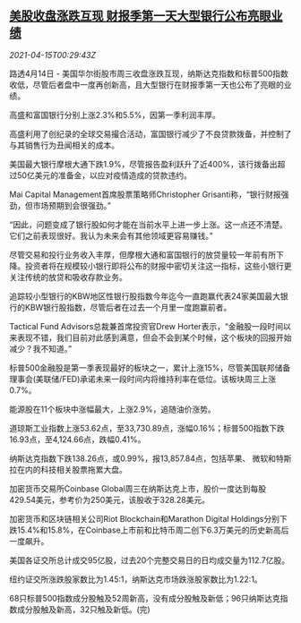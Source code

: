 <!--1618446663000-->
[美股收盘涨跌互现 财报季第一天大型银行公布亮眼业绩](https://cn.reuters.com/article/usa-stock-close-0414-wedn-idCNKBS2C200J)
------

<div><i>2021-04-15T00:29:43Z</i></div><p>路透4月14日 - 美国华尔街股市周三收盘涨跌互现，纳斯达克指数和标普500指数收低，尽管后者盘中一度再创新高，且大型银行在财报季第一天也公布了亮眼的业绩。</p><p>高盛和富国银行分别上涨2.3%和5.5%，因第一季利润丰厚。</p><p>高盛利用了创纪录的全球交易撮合活动，富国银行减少了不良贷款拨备，并控制了与其销售行为丑闻相关的成本。</p><p>美国最大银行摩根大通下跌1.9%，尽管报告盈利跃升了近400%，该行拨备出超过50亿美元的准备金，以应对疫情造成的贷款违约。</p><p>Mai Capital Management首席股票策略师Christopher Grisanti称，“银行财报强劲，但市场预期到会很强劲。”</p><p>“因此，问题变成了银行股如何才能在当前水平上进一步上涨。这一点还不清楚。它们之前表现很好。我认为未来会有其他领域更容易赚钱。”</p><p>尽管交易和投行业务收入丰厚，但摩根大通和富国银行的放贷量较一年前有所下降。投资者将在规模较小银行即将公布的财报中密切关注这一指标，这些小银行更关注传统的放贷和吸收存款业务。</p><p>追踪较小型银行的KBW地区性银行股指数今年迄今一直跑赢代表24家美国最大银行的KBW银行股指数，尽管后者在过去一个月里一度跑赢前者。</p><p>Tactical Fund Advisors总裁兼首席投资官Drew Horter表示，“金融股一段时间以来表现不错，我们目前对此感到满意，但会不会到某个时候，这个板块的回报开始减少？我不知道。”</p><p>标普500金融股是第一季表现最好的板块之一，累计上涨15%，尽管美国联邦储备理事会(美联储/FED)承诺未来一段时间内将维持利率在低位。该板块周三上涨0.7%。</p><p>能源股在11个板块中涨幅最大，上涨2.9%，追随油价涨势。</p><p>道琼斯工业指数上涨53.62点，至33,730.89点，涨幅0.16%；标普500指数下跌16.93点，至4,124.66点，跌幅0.41%。</p><p>纳斯达克指数下跌138.26点，或0.99%，报13,857.84点，包括苹果、 微软和特斯拉在内的科技相关股票拖累大盘。</p><p>加密货币交易所Coinbase Global周三在纳斯达克上市，股价一度达到每股429.54美元，参考价为250美元，该股收于328.28美元。</p><p>加密货币和区块链相关公司Riot Blockchain和Marathon Digital Holdings分别下跌15.4%和15.8%，在Coinbase上市前和比特币周二创下6.3万美元的历史新高后一度飙升。</p><p>美国各证交所总计成交95亿股，过去20个完整交易日的日均成交量为112.7亿股。</p><p>纽约证交所涨跌股家数比为1.45:1，纳斯达克市场跌涨股家数比为1.22:1。</p><p>68只标普500指数成分股触及52周新高，没有成分股触及新低；96只纳斯达克指数成分股触及新高，32只触及新低。(完)</p>
